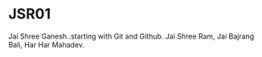 # JSR01
Jai Shree Ganesh..starting with Git and Github.
Jai Shree Ram, Jai Bajrang Bali, Har Har Mahadev.
